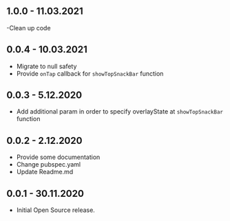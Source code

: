 ## 1.0.0 - 11.03.2021

-Clean up code

## 0.0.4 - 10.03.2021

- Migrate to null safety
- Provide `onTap` callback for `showTopSnackBar` function

## 0.0.3 - 5.12.2020

- Add additional param in order to specify overlayState at `showTopSnackBar` function

## 0.0.2 - 2.12.2020

- Provide some documentation
- Change pubspec.yaml
- Update Readme.md

## 0.0.1 - 30.11.2020

- Initial Open Source release.